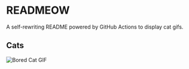 # READMEOW

A self-rewriting README powered by GitHub Actions to display cat gifs.

## Cats

![Bored Cat GIF](https://media2.giphy.com/media/mlvseq9yvZhba/200.gif?cid=9acd02daiu4000gdkkuopnjrnd1s45r096cqp0glbh6361oo&ep=v1_gifs_search&rid=200.gif&ct=g)
